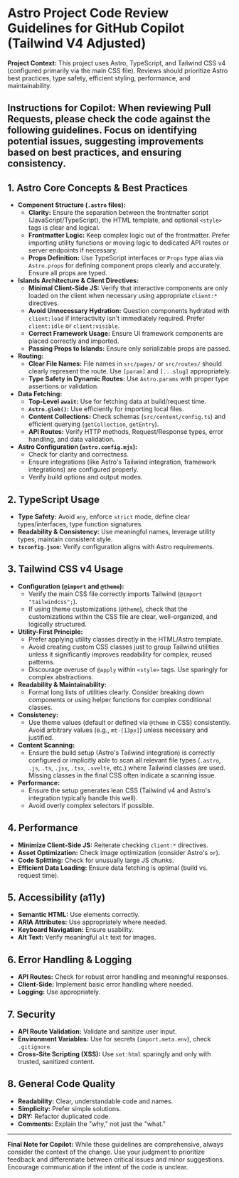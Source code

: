 # Astro Project Code Review Guidelines for GitHub Copilot (Tailwind V4 Adjusted)

**Project Context:** This project uses Astro, TypeScript, and Tailwind CSS v4 (configured primarily via the main CSS file). Reviews should prioritize Astro best practices, type safety, efficient styling, performance, and maintainability.

**Instructions for Copilot:** When reviewing Pull Requests, please check the code against the following guidelines. Focus on identifying potential issues, suggesting improvements based on best practices, and ensuring consistency.
---

## 1. Astro Core Concepts & Best Practices

*   **Component Structure (`.astro` files):**
    *   **Clarity:** Ensure the separation between the frontmatter script (JavaScript/TypeScript), the HTML template, and optional `<style>` tags is clear and logical.
    *   **Frontmatter Logic:** Keep complex logic out of the frontmatter. Prefer importing utility functions or moving logic to dedicated API routes or server endpoints if necessary.
    *   **Props Definition:** Use TypeScript interfaces or `Props` type alias via `Astro.props` for defining component props clearly and accurately. Ensure all props are typed.
*   **Islands Architecture & Client Directives:**
    *   **Minimal Client-Side JS:** Verify that interactive components are only loaded on the client when necessary using appropriate `client:*` directives.
    *   **Avoid Unnecessary Hydration:** Question components hydrated with `client:load` if interactivity isn't immediately required. Prefer `client:idle` or `client:visible`.
    *   **Correct Framework Usage:** Ensure UI framework components are placed correctly and imported.
    *   **Passing Props to Islands:** Ensure only serializable props are passed.
*   **Routing:**
    *   **Clear File Names:** File names in `src/pages/` or `src/routes/` should clearly represent the route. Use `[param]` and `[...slug]` appropriately.
    *   **Type Safety in Dynamic Routes:** Use `Astro.params` with proper type assertions or validation.
*   **Data Fetching:**
    *   **Top-Level `await`:** Use for fetching data at build/request time.
    *   **`Astro.glob()`:** Use efficiently for importing local files.
    *   **Content Collections:** Check schemas (`src/content/config.ts`) and efficient querying (`getCollection`, `getEntry`).
    *   **API Routes:** Verify HTTP methods, Request/Response types, error handling, and data validation.
*   **Astro Configuration (`astro.config.mjs`):**
    *   Check for clarity and correctness.
    *   Ensure integrations (like Astro's Tailwind integration, framework integrations) are configured properly.
    *   Verify build options and output modes.

## 2. TypeScript Usage

*   **Type Safety:** Avoid `any`, enforce `strict` mode, define clear types/interfaces, type function signatures.
*   **Readability & Consistency:** Use meaningful names, leverage utility types, maintain consistent style.
*   **`tsconfig.json`:** Verify configuration aligns with Astro requirements.

## 3. Tailwind CSS v4 Usage

*   **Configuration (`@import` and `@theme`):**
    *   Verify the main CSS file correctly imports Tailwind (`@import "tailwindcss";`).
    *   If using theme customizations (`@theme`), check that the customizations within the CSS file are clear, well-organized, and logically structured.
*   **Utility-First Principle:**
    *   Prefer applying utility classes directly in the HTML/Astro template.
    *   Avoid creating custom CSS classes just to group Tailwind utilities unless it significantly improves readability for complex, reused patterns.
    *   Discourage overuse of `@apply` within `<style>` tags. Use sparingly for complex abstractions.
*   **Readability & Maintainability:**
    *   Format long lists of utilities clearly. Consider breaking down components or using helper functions for complex conditional classes.
*   **Consistency:**
    *   Use theme values (default or defined via `@theme` in CSS) consistently. Avoid arbitrary values (e.g., `mt-[13px]`) unless necessary and justified.
*   **Content Scanning:**
    *   Ensure the build setup (Astro's Tailwind integration) is correctly configured or implicitly able to scan all relevant file types (`.astro`, `.js`, `.ts`, `.jsx`, `.tsx`, `.svelte`, etc.) where Tailwind classes are used. Missing classes in the final CSS often indicate a scanning issue.
*   **Performance:**
    *   Ensure the setup generates lean CSS (Tailwind v4 and Astro's integration typically handle this well).
    *   Avoid overly complex selectors if possible.

## 4. Performance

*   **Minimize Client-Side JS:** Reiterate checking `client:*` directives.
*   **Asset Optimization:** Check image optimization (consider Astro's `` or ``).
*   **Code Splitting:** Check for unusually large JS chunks.
*   **Efficient Data Loading:** Ensure data fetching is optimal (build vs. request time).

## 5. Accessibility (a11y)

*   **Semantic HTML:** Use elements correctly.
*   **ARIA Attributes:** Use appropriately where needed.
*   **Keyboard Navigation:** Ensure usability.
*   **Alt Text:** Verify meaningful `alt` text for images.

## 6. Error Handling & Logging

*   **API Routes:** Check for robust error handling and meaningful responses.
*   **Client-Side:** Implement basic error handling where needed.
*   **Logging:** Use appropriately.

## 7. Security

*   **API Route Validation:** Validate and sanitize user input.
*   **Environment Variables:** Use for secrets (`import.meta.env`), check `.gitignore`.
*   **Cross-Site Scripting (XSS):** Use `set:html` sparingly and only with trusted, sanitized content.

## 8. General Code Quality

*   **Readability:** Clear, understandable code and names.
*   **Simplicity:** Prefer simple solutions.
*   **DRY:** Refactor duplicated code.
*   **Comments:** Explain the "why," not just the "what."

---

**Final Note for Copilot:** While these guidelines are comprehensive, always consider the context of the change. Use your judgment to prioritize feedback and differentiate between critical issues and minor suggestions. Encourage communication if the intent of the code is unclear.
